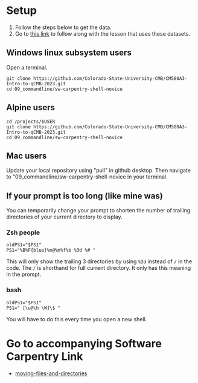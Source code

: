 # Setup

 1. Follow the steps below to get the data.
 2. Go to [this link](https://swcarpentry.github.io/shell-novice/03-create/index.html#moving-files-and-directories) to follow along with the lesson that uses these datasets.


## Windows linux subsystem users
Open a terminal.

```
git clone https://github.com/Colorado-State-University-CMB/CM580A3-Intro-to-qCMB-2023.git
cd 09_commandline/sw-carpentry-shell-novice
```


## Alpine users

```
cd /projects/$USER
git clone https://github.com/Colorado-State-University-CMB/CM580A3-Intro-to-qCMB-2023.git
cd 09_commandline/sw-carpentry-shell-novice
```

## Mac users
 Update your local repository using "pull" in github desktop. Then navigate to "09_commandline/sw-carpentry-shell-novice in your terminal.
 

## If your prompt is too long (like mine was)

You can temporarily change your prompt to shorten the number of trailing directories of your current directory to display.

### **Zsh people** 
```
oldPS1="$PS1"
PS1="%B%F{blue}%n@%m%f%b %3d %# "
```

This will only show the trailing 3 directories by using `%3d` instead of `/` in the code. The `/` is shorthand for full current directory. It only has this meaning in the prompt.

### bash
```
oldPS1="$PS1"
PS1=" [\u@\h \W]\$ "
```

You will have to do this every time you open a new shell.

# Go to accompanying Software Carpentry Link

 - [moving-files-and-directories](https://swcarpentry.github.io/shell-novice/03-create/index.html#moving-files-and-directories) 
